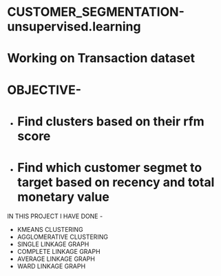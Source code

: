 # CUSTOMER_SEGMENTATION-unsupervised.learning



# **Working on Transaction dataset**



# **OBJECTIVE-**
- # Find clusters based on their rfm score 
- # Find which customer segmet to target based on recency and total monetary value

IN THIS PROJECT I HAVE DONE -
- KMEANS CLUSTERING
- AGGLOMERATIVE CLUSTERING
- SINGLE LINKAGE GRAPH
- COMPLETE LINKAGE GRAPH
- AVERAGE LINKAGE GRAPH
- WARD LINKAGE GRAPH
